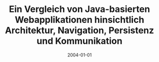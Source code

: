 ---
abstract: ''
authors:
- Herwig Steininger
date: '2004-01-01'
featured: false
links:
- name: Publik
  url: https://publik.tuwien.ac.at/showentry.php?ID=138840&lang=1
publication_types:
- '7'
publishDate: '2004-01-01'
title: Ein Vergleich von Java-basierten Webapplikationen hinsichtlich Architektur,
  Navigation, Persistenz und Kommunikation
url_pdf: ''
---